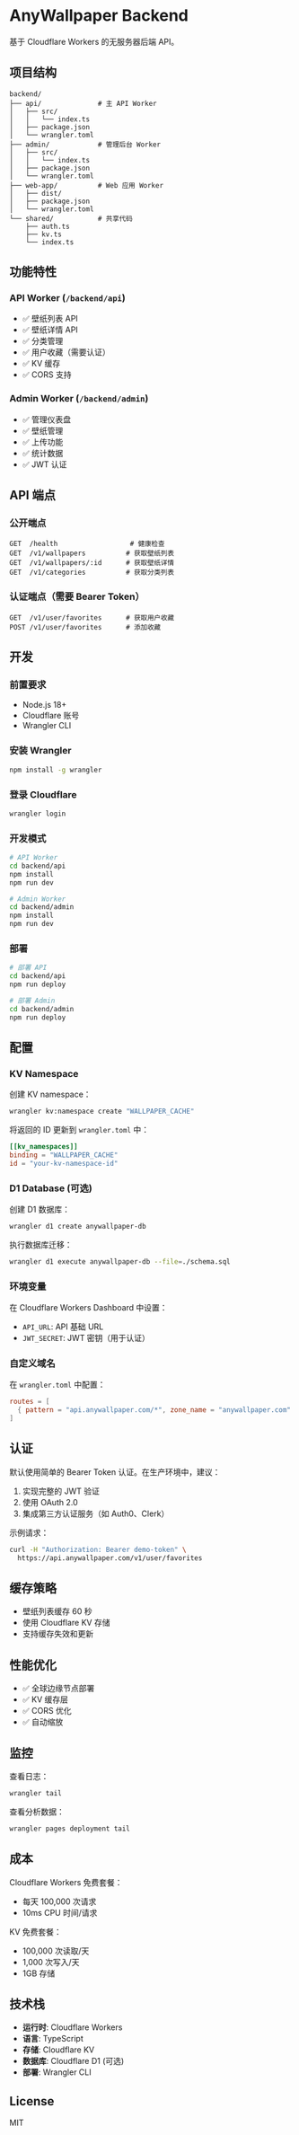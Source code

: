 # AnyWallpaper Backend

基于 Cloudflare Workers 的无服务器后端 API。

## 项目结构

```
backend/
├── api/              # 主 API Worker
│   ├── src/
│   │   └── index.ts
│   ├── package.json
│   └── wrangler.toml
├── admin/            # 管理后台 Worker
│   ├── src/
│   │   └── index.ts
│   ├── package.json
│   └── wrangler.toml
├── web-app/          # Web 应用 Worker
│   ├── dist/
│   ├── package.json
│   └── wrangler.toml
└── shared/           # 共享代码
    ├── auth.ts
    ├── kv.ts
    └── index.ts
```

## 功能特性

### API Worker (`/backend/api`)

- ✅ 壁纸列表 API
- ✅ 壁纸详情 API
- ✅ 分类管理
- ✅ 用户收藏（需要认证）
- ✅ KV 缓存
- ✅ CORS 支持

### Admin Worker (`/backend/admin`)

- ✅ 管理仪表盘
- ✅ 壁纸管理
- ✅ 上传功能
- ✅ 统计数据
- ✅ JWT 认证

## API 端点

### 公开端点

```
GET  /health                  # 健康检查
GET  /v1/wallpapers          # 获取壁纸列表
GET  /v1/wallpapers/:id      # 获取壁纸详情
GET  /v1/categories          # 获取分类列表
```

### 认证端点（需要 Bearer Token）

```
GET  /v1/user/favorites      # 获取用户收藏
POST /v1/user/favorites      # 添加收藏
```

## 开发

### 前置要求

- Node.js 18+
- Cloudflare 账号
- Wrangler CLI

### 安装 Wrangler

```bash
npm install -g wrangler
```

### 登录 Cloudflare

```bash
wrangler login
```

### 开发模式

```bash
# API Worker
cd backend/api
npm install
npm run dev

# Admin Worker
cd backend/admin
npm install
npm run dev
```

### 部署

```bash
# 部署 API
cd backend/api
npm run deploy

# 部署 Admin
cd backend/admin
npm run deploy
```

## 配置

### KV Namespace

创建 KV namespace：

```bash
wrangler kv:namespace create "WALLPAPER_CACHE"
```

将返回的 ID 更新到 `wrangler.toml` 中：

```toml
[[kv_namespaces]]
binding = "WALLPAPER_CACHE"
id = "your-kv-namespace-id"
```

### D1 Database (可选)

创建 D1 数据库：

```bash
wrangler d1 create anywallpaper-db
```

执行数据库迁移：

```bash
wrangler d1 execute anywallpaper-db --file=./schema.sql
```

### 环境变量

在 Cloudflare Workers Dashboard 中设置：

- `API_URL`: API 基础 URL
- `JWT_SECRET`: JWT 密钥（用于认证）

### 自定义域名

在 `wrangler.toml` 中配置：

```toml
routes = [
  { pattern = "api.anywallpaper.com/*", zone_name = "anywallpaper.com" }
]
```

## 认证

默认使用简单的 Bearer Token 认证。在生产环境中，建议：

1. 实现完整的 JWT 验证
2. 使用 OAuth 2.0
3. 集成第三方认证服务（如 Auth0、Clerk）

示例请求：

```bash
curl -H "Authorization: Bearer demo-token" \
  https://api.anywallpaper.com/v1/user/favorites
```

## 缓存策略

- 壁纸列表缓存 60 秒
- 使用 Cloudflare KV 存储
- 支持缓存失效和更新

## 性能优化

- ✅ 全球边缘节点部署
- ✅ KV 缓存层
- ✅ CORS 优化
- ✅ 自动缩放

## 监控

查看日志：

```bash
wrangler tail
```

查看分析数据：

```bash
wrangler pages deployment tail
```

## 成本

Cloudflare Workers 免费套餐：
- 每天 100,000 次请求
- 10ms CPU 时间/请求

KV 免费套餐：
- 100,000 次读取/天
- 1,000 次写入/天
- 1GB 存储

## 技术栈

- **运行时**: Cloudflare Workers
- **语言**: TypeScript
- **存储**: Cloudflare KV
- **数据库**: Cloudflare D1 (可选)
- **部署**: Wrangler CLI

## License

MIT


